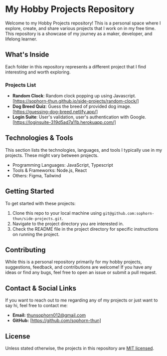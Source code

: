 # My Hobby Projects Repository

Welcome to my Hobby Projects repository! This is a personal space where I explore, create, and share various projects that I work on in my free time. This repository is a showcase of my journey as a maker, developer, and lifelong learner.

## What's Inside

Each folder in this repository represents a different project that I find interesting and worth exploring. 

### Projects List

- **Random Clock**: Random clock popping up using Javascript. [https://sophorn-thun.github.io/side-projects/random-clock/]
- **Dog Breed Quiz**: Guess the breed of provided dog image. [https://guessing-dog-breed.netlify.app/]
- **Login Suite**: User's validation, user's authentication with Google. [https://loginsuite-319d5ad7a11b.herokuapp.com/]

## Technologies & Tools

This section lists the technologies, languages, and tools I typically use in my projects. These might vary between projects.

- Programming Languages: JavaScript, Typescript
- Tools & Frameworks: Node.js, React
- Others: Figma, Tailwind

## Getting Started

To get started with these projects:

1. Clone this repo to your local machine using `git@github.com:sophorn-thun/side-projects.git`.
2. Navigate to the project directory you are interested in.
3. Check the README file in the project directory for specific instructions on running the project.

## Contributing

While this is a personal repository primarily for my hobby projects, suggestions, feedback, and contributions are welcome! If you have any ideas or find any bugs, feel free to open an issue or submit a pull request.

## Contact & Social Links

If you want to reach out to me regarding any of my projects or just want to say hi, feel free to contact me:

- **Email:** [thunsophorn012@gmail.com](mailto:your-email@example.com)
- **GitHub:** [https://github.com/sophorn-thun] 

## License

Unless stated otherwise, the projects in this repository are [MIT licensed](LICENSE).
